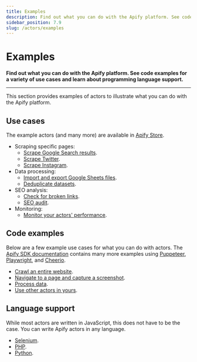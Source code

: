```yaml
---
title: Examples
description: Find out what you can do with the Apify platform. See code examples for a variety of use cases and learn about programming language support.
sidebar_position: 7.9
slug: /actors/examples
---
```


# Examples

**Find out what you can do with the Apify platform. See code examples for a variety of use cases and learn about programming language support.**

---

This section provides examples of actors to illustrate what you can do with the Apify platform.

## Use cases

The example actors (and many more) are available in [Apify Store](https://apify.com/store?type=acts&search=user%3Aapify%20example).

- Scraping specific pages:
  - [Scrape Google Search results](https://apify.com/apify/google-search-scraper).
  - [Scrape Twitter](https://apify.com/vdrmota/twitter-scraper).
  - [Scrape Instagram](https://apify.com/jaroslavhejlek/instagram-scraper).
- Data processing:
  - [Import and export Google Sheets files](https://apify.com/lukaskrivka/google-sheets).
  - [Deduplicate datasets](https://apify.com/lukaskrivka/dedup-datasets).
- SEO analysis:
  - [Check for broken links](https://apify.com/jancurn/find-broken-links).
  - [SEO audit](https://apify.com/drobnikj/seo-audit-tool).
- Monitoring:
  - [Monitor your actors' performance](https://apify.com/apify/monitoring).

## Code examples

Below are a few example use cases for what you can do with actors. The [Apify SDK documentation](https://docs-v2.apify.com/sdk-js/docs/examples/capture-screenshot) contains many more examples using [Puppeteer](https://docs-v2.apify.com/sdk-js/docs/examples/puppeteer-crawler), [Playwright](https://docs-v2.apify.com/sdk-js/docs/examples/playwright-crawler), and [Cheerio](https://docs-v2.apify.com/sdk-js/docs/examples/cheerio-crawler).

- [Crawl an entire website](https://docs-v2.apify.com/sdk-js/docs/examples/crawl-all-links).
- [Navigate to a page and capture a screenshot](https://docs-v2.apify.com/sdk-js/docs/examples/capture-screenshot).
- [Process data](https://docs-v2.apify.com/sdk-js/docs/examples/map-and-reduce).
- [Use other actors in yours](https://docs-v2.apify.com/sdk-js/docs/examples/call-actor).

## Language support

While most actors are written in JavaScript, this does not have to be the case. You can write Apify actors in any language.

- [Selenium](https://apify.com/apify/example-selenium).
- [PHP](https://apify.com/apify/example-php).
- [Python](https://apify.com/yonny/python-3-example/source-code).
